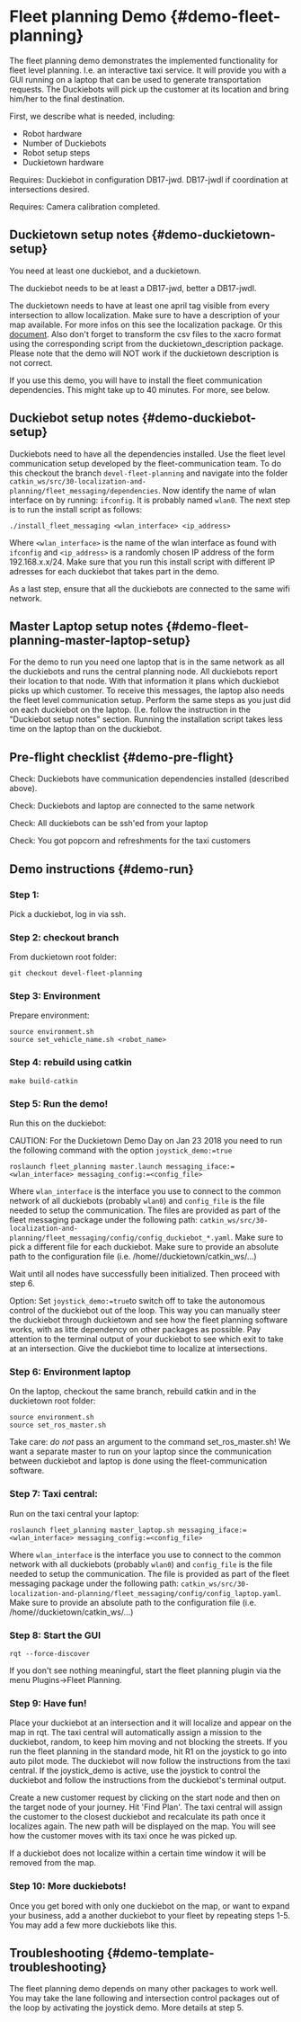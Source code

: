 # Fleet planning Demo {#demo-fleet-planning}

The fleet planning demo demonstrates the implemented functionality for fleet level planning. I.e. an interactive taxi service. 
It will provide you with a GUI running on a laptop that can be used to generate transportation requests. The Duckiebots will pick up the customer at its location and bring him/her to the final destination.

First, we describe what is needed, including:

* Robot hardware
* Number of Duckiebots
* Robot setup steps
* Duckietown hardware

<div class='requirements' markdown="1">

Requires: Duckiebot in configuration DB17-jwd. DB17-jwdl if coordination at intersections desired.

Requires: Camera calibration completed.

</div>

## Duckietown setup notes {#demo-duckietown-setup}

You need at least one duckiebot, and a duckietown.

The duckiebot needs to be at least a DB17-jwd, better a DB17-jwdl.

The duckietown needs to have at least one april tag visible from every intersection to allow localization. Make sure to have a description of your map available. For more infos on this see the localization package. Or this [document](https://docs.google.com/document/d/1VE2v2Yn8d4wzA8DnPuA429gYzFeV_zTX8rDFCZCKIE0/edit). Also don't forget to transform the csv files to the xacro format using the corresponding script from the duckietown_description package. Please note that the demo will NOT work if the duckietown description is not correct.

If you use this demo, you will have to install the fleet communication dependencies. This might take up to 40 minutes. For more, see below. 

## Duckiebot setup notes {#demo-duckiebot-setup}

Duckiebots need to have all the dependencies installed. Use the fleet level communication setup developed by the fleet-communication team. To do this checkout the branch `devel-fleet-planning` and navigate into the folder `catkin_ws/src/30-localization-and-planning/fleet_messaging/dependencies`. Now identify the name of wlan interface on by running: `ifconfig`. It is probably named `wlan0`. The next step is to run the install script as follows: 

	./install_fleet_messaging <wlan_interface> <ip_address> 

Where `<wlan_interface>` is the name of the wlan interface as found with `ifconfig` and `<ip_address>` is a randomly chosen IP address of the form 192.168.x.x/24. Make sure that you run this install script with different IP adresses for each duckiebot that takes part in the demo.

As a last step, ensure that all the duckiebots are connected to the same wifi network. 

## Master Laptop setup notes {#demo-fleet-planning-master-laptop-setup}

For the demo to run you need one laptop that is in the same network as all the duckiebots and runs the central planning node. All duckiebots report their location to that node. With that information it plans which duckiebot picks up which customer. To receive this messages, the laptop also needs the fleet level communication setup. Perform the same steps as you just did on each duckiebot on the laptop. (I.e. follow the instruction in the "Duckiebot setup notes" section. Running the installation script takes less time on the laptop than on the duckiebot.

## Pre-flight checklist {#demo-pre-flight}

Check: Duckiebots have communication dependencies installed (described above).

Check: Duckiebots and laptop are connected to the same network

Check: All duckiebots can be ssh'ed from your laptop

Check: You got popcorn and refreshments for the taxi customers

## Demo instructions {#demo-run}


### Step 1:
Pick a duckiebot, log in via ssh. 

### Step 2: checkout branch
From duckietown root folder:
	
	git checkout devel-fleet-planning

### Step 3: Environment
 Prepare environment:

	source environment.sh
	source set_vehicle_name.sh <robot_name>

### Step 4: rebuild using catkin

    make build-catkin

### Step 5: Run the demo!

Run this on the duckiebot:

CAUTION: For the Duckietown Demo Day on Jan 23 2018 you need to run the following command with the option `joystick_demo:=true`

	roslaunch fleet_planning master.launch messaging_iface:=<wlan_interface> messaging_config:=<config_file>

Where `wlan_interface` is the interface you use to connect to the common network of all duckiebots (probably `wlan0`) and `config_file` is the file needed to setup the communication. The files are provided as part of the fleet messaging package under the following path: `catkin_ws/src/30-localization-and-planning/fleet_messaging/config/config_duckiebot_*.yaml`. Make sure to pick a different file for each duckiebot. Make sure to provide an absolute path to the configuration file (i.e. /home/<user>/duckietown/catkin_ws/...)

Wait until all nodes have successfully been initialized. Then proceed with step 6.

Option: Set `joystick_demo:=true`to switch off to take the autonomous control of the duckiebot out of the loop. This way you can manually steer the duckiebot through duckietown and see how the fleet planning software works, with as litte dependency on other packages as possible. Pay attention to the terminal output of your duckiebot to see which exit to take at an intersection. Give the duckiebot time to localize at intersections. 

### Step 6: Environment laptop
On the laptop, checkout the same branch, rebuild catkin and in the duckietown root folder:

	source environment.sh
	source set_ros_master.sh

Take care: *do not* pass an argument to the command set_ros_master.sh! We want a separate master to run on your laptop since the communication between duckiebot and laptop is done using the fleet-communication software.

### Step 7: Taxi central:
Run on the taxi central your laptop:

	roslaunch fleet_planning master_laptop.sh messaging_iface:=<wlan_interface> messaging_config:=<config_file>

Where `wlan_interface` is the interface you use to connect to the common network with all duckiebots (probably `wlan0`) and `config_file` is the file needed to setup the communication. The file is provided as part of the fleet messaging package under the following path: `catkin_ws/src/30-localization-and-planning/fleet_messaging/config/config_laptop.yaml`. Make sure to provide an absolute path to the configuration file (i.e. /home/<user>/duckietown/catkin_ws/...)

### Step 8: Start the GUI

	rqt --force-discover

If you don't see nothing meaningful, start the fleet planning plugin via the menu Plugins->Fleet Planning.

### Step 9: Have fun!
Place your duckiebot at an intersection and it will localize and appear on the map in rqt. The taxi central will automatically assign a mission to the duckiebot, random, to keep him moving and not blocking the streets. If you run the fleet planning in the standard mode, hit R1 on the joystick to go into auto pilot mode. The duckiebot will now follow the instructions from the taxi central. If the joystick_demo is active, use the joystick to control the duckiebot and follow the instructions from the duckiebot's terminal output.

Create a new customer request by clicking on the start node and then on the target node of your journey. Hit 'Find Plan'. The taxi central will assign the customer to the closest duckiebot and recalculate its path once it localizes again. The new path will be displayed on the map. You will see how the customer moves with its taxi once he was picked up. 

If a duckiebot does not localize within a certain time window it will be removed from the map. 

### Step 10: More duckiebots! 
Once you get bored with only one duckiebot on the map, or want to expand your business, add a another duckiebot to your fleet by repeating steps 1-5. You may add a few more duckiebots like this.  

## Troubleshooting {#demo-template-troubleshooting}

The fleet planning demo depends on many other packages to work well. You may take the lane following and intersection control packages out of the loop by activating the joystick demo. More details at step 5. 

